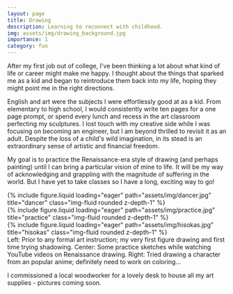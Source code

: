 ```yaml
---
layout: page
title: Drawing
description: Learning to reconnect with childhood.
img: assets/img/drawing_background.jpg
importance: 1
category: fun
---
```


After my first job out of college, I've been thinking a lot about what kind of life or career might make me happy. I thought about the things that sparked me as a kid and began to reintroduce them back into my life, hoping they might point me in the right directions.

English and art were the subjects I were effortlessly good at as a kid. From elementary to high school, I would  consistently write ten pages for a one page prompt, or spend every lunch and recess in the art classroom perfecting my sculptures. I lost touch with my creative side while I was focusing on becoming an engineer, but I am beyond thrilled to revisit it as an adult. Despite the loss of a child's wild imagination, in its stead is an extraordinary sense of artistic and financial freedom.

My goal is to practice the Renaissance-era style of drawing (and perhaps painting) until I can bring a particular vision of mine to life. It will be my way of acknowledging and grappling with the magnitude of suffering in the world. But I have yet to take classes so I have a long, exciting way to go!

<div class="row">
    <div class="col-sm mt-3 mt-md-0">
        {% include figure.liquid loading="eager" path="assets/img/dancer.jpg" title="dancer" class="img-fluid rounded z-depth-1" %}
    </div>
    <div class="col-sm mt-3 mt-md-0">
        {% include figure.liquid loading="eager" path="assets/img/practice.jpg" title="practice" class="img-fluid rounded z-depth-1" %}
    </div>
    <div class="col-sm mt-3 mt-md-0">
        {% include figure.liquid loading="eager" path="assets/img/hisokas.jpg" title="hisokas" class="img-fluid rounded z-depth-1" %}
    </div>
</div>
<div class="caption">
    Left: Prior to any formal art instruction; my very first figure drawing and first time trying shadowing. Center: Some practice sketches while watching YouTube videos on Renaissance drawing. Right: Tried drawing a character from an popular anime; definitely need to work on coloring...
</div>

I commissioned a local woodworker for a lovely desk to house all my art supplies - pictures coming soon.


